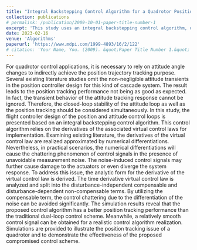 ```yaml
---
title: "Integral Backstepping Control Algorithm for a Quadrotor Positioning Flight Task: A Design Issue Discussion"
collection: publications
# permalink: /publication/2009-10-01-paper-title-number-1
excerpt: 'This study uses an integral backstepping control algorithm, deriving an analytic form for the derivative of virtual control law to reduce control signal chattering from measurement noise. Simulation show better position tracking performance and smoother control signals compared to traditional methods.'
date: 2023-02-16
venue: 'Algorithms'
paperurl: 'https://www.mdpi.com/1999-4893/16/2/122'
# citation: 'Your Name, You. (2009). &quot;Paper Title Number 1.&quot; <i>Journal 1</i>. 1(1).'
---
```



For quadrotor control applications, it is necessary to rely on attitude angle changes to indirectly achieve the position trajectory tracking purpose. Several existing literature studies omit the non-negligible attitude transients in the position controller design for this kind of cascade system. The result leads to the position tracking performance not being as good as expected. In fact, the transient behavior of the attitude tracking response cannot be ignored. Therefore, the closed-loop stability of the attitude loop as well as the position tracking should be considered simultaneously. In this study, the flight controller design of the position and attitude control loops is presented based on an integral backstepping control algorithm. This control algorithm relies on the derivatives of the associated virtual control laws for implementation. Examining existing literature, the derivatives of the virtual control law are realized approximated by numerical differentiations. Nevertheless, in practical scenarios, the numerical differentiations will cause the chattering phenomenon of control signals in the presence of unavoidable measurement noise. The noise-induced control signals may further cause damage to the actuators or even diverge the system response. To address this issue, the analytic form for the derivative of the virtual control law is derived. The time derivative virtual control law is analyzed and split into the disturbance-independent compensable and disturbance-dependent non-compensable terms. By utilizing the compensable term, the control chattering due to the differentiation of the noise can be avoided significantly. The simulation results reveal that the proposed control algorithm has a better position tracking performance than the traditional dual-loop control scheme. Meanwhile, a relatively smooth control signal can be obtained for a realistic control algorithm realization. Simulations are provided to illustrate the position tracking issue of a quadrotor and to demonstrate the effectiveness of the proposed compromised control scheme.
